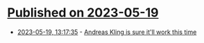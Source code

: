 # [Published on 2023-05-19](index.md)

* [2023-05-19, 13:17:35](https://lobste.rs/s/yiebpu/andreas_kling_is_sure_it_ll_work_this_time) - [Andreas Kling is sure it'll work this time](https://youtu.be/Hc_3uNUE9WU)
